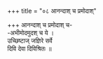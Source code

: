 +++
title = "०८ आनन्दाश् च प्रमोदाश्"

+++
आनन्दाश् च प्रमोदाश् च-  
-अभीमोदमुदश् च ये ।  
उच्छिष्टाज् जज्ञिरे सर्वे  
दिवि देवा दिविश्रितः ॥